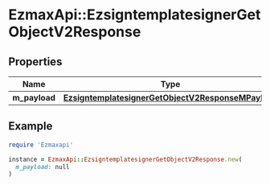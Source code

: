 # EzmaxApi::EzsigntemplatesignerGetObjectV2Response

## Properties

| Name | Type | Description | Notes |
| ---- | ---- | ----------- | ----- |
| **m_payload** | [**EzsigntemplatesignerGetObjectV2ResponseMPayload**](EzsigntemplatesignerGetObjectV2ResponseMPayload.md) |  |  |

## Example

```ruby
require 'Ezmaxapi'

instance = EzmaxApi::EzsigntemplatesignerGetObjectV2Response.new(
  m_payload: null
)
```

